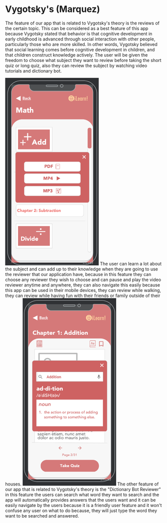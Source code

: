 # Vygotsky's (Marquez)


The feature of our app that is related to Vygotsky's theory is the reviews of the certain topic. This can be considered as a best feature of this app because Vygotsky stated that behavior is that cognitive development in early childhood is advanced through social interaction with other people, particularly those who are more skilled. In other words, Vygotsky believed that social learning comes before cognitive development in children, and that children construct knowledge actively.
 The user will be given the freedom to choose what subject they want to review before taking the short quiz or long quiz, also they can review the subject by watching video tutorials and dictionary bot.

<img src="../Images/reviewer-type.png" width="300" height="600"/>
The user can learn a lot about the subject and can add up to their knowledge when they are going to use the reviewer that our application have, because in this feature they can choose any reviewer they wish to choose and can pause and play the video reviewer anytime and anywhere, they can also navigate this easily because this app can be used in their mobile devices, they can review while walking, they can review while having fun with their friends or family outside of their houses.


<img src="../Images/dictionary.png" width="300" height="600"/>
The other feature of our app that is related to Vygotsky's theory is the "Dictionary Bot Reviewer" in this feature the users can search what word they want to search and the app will automatically provides answers that the users want and it can be easily navigate by the users because it is a friendly user feature and it won't confuse any user on what to do because, they will just type the word they want to be searched and answered.
